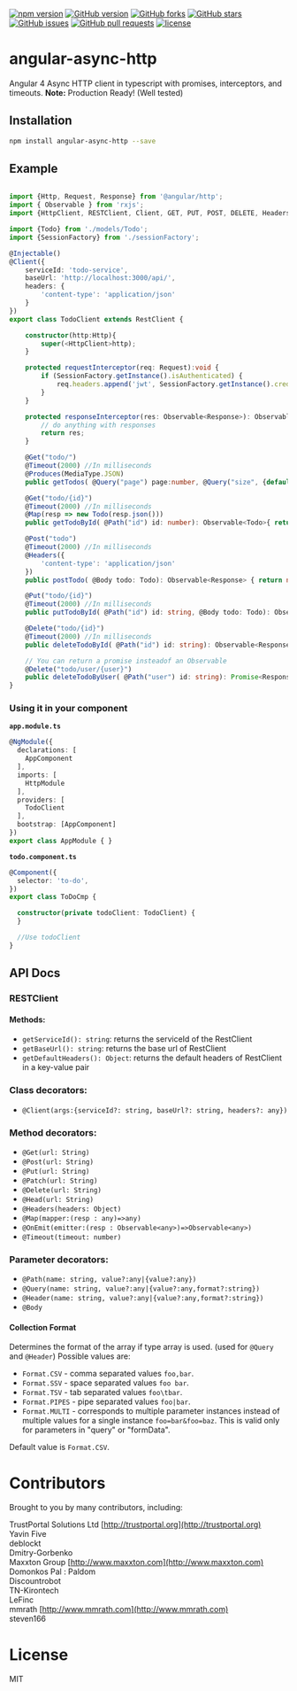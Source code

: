 [![npm version](https://badge.fury.io/js/angular-async-http.svg)](https://badge.fury.io/js/angular-async-http)
[![GitHub version](https://badge.fury.io/gh/yavin5%2Fangular-async-http.svg)](https://badge.fury.io/gh/yavin5%2Fangular-async-http)
[![GitHub forks](https://img.shields.io/github/forks/yavin5/angular-async-http.svg?style=social&label=Fork&style=plastic)](https://github.com/yavin5/angular-async-http)
[![GitHub stars](https://img.shields.io/github/stars/yavin5/angular-async-http.svg?style=social&label=Star&style=plastic)](https://github.com/yavin5/angular-async-http)
[![GitHub issues](https://img.shields.io/github/issues/yavin5/angular-async-http.svg?style=plastic)](https://github.com/yavin5/angular-async-http)
[![GitHub pull requests](https://img.shields.io/github/issues-pr/yavin5/angular-async-http.svg?style=plastic)](https://github.com/yavin5/angular-async-http)
[![license](https://img.shields.io/github/license/yavin5/angular-async-http.svg?style=plastic)](https://github.com/yavin5/angular-async-http)

# angular-async-http
Angular 4 Async HTTP client in typescript with promises, interceptors, and timeouts.
**Note:** Production Ready! (Well tested)

## Installation

```sh
npm install angular-async-http --save
```

## Example

```ts

import {Http, Request, Response} from '@angular/http';
import { Observable } from 'rxjs';
import {HttpClient, RESTClient, Client, GET, PUT, POST, DELETE, Headers, Path, Body, Query, Produces, MediaType} from 'angular-async-http';

import {Todo} from './models/Todo';
import {SessionFactory} from './sessionFactory';

@Injectable()
@Client({
    serviceId: 'todo-service',
    baseUrl: 'http://localhost:3000/api/',
    headers: {
        'content-type': 'application/json'
    }
})
export class TodoClient extends RestClient {

    constructor(http:Http){
        super(<HttpClient>http);
    }

    protected requestInterceptor(req: Request):void {
        if (SessionFactory.getInstance().isAuthenticated) {
            req.headers.append('jwt', SessionFactory.getInstance().credentials.jwt);
        }
    }

    protected responseInterceptor(res: Observable<Response>): Observable<any> {
        // do anything with responses
        return res;
    }

    @Get("todo/")
    @Timeout(2000) //In milliseconds
    @Produces(MediaType.JSON)
    public getTodos( @Query("page") page:number, @Query("size", {default: 20}) size?:number, @Query("sort") sort?: string): Observable<Todo[]> { return null; };

    @Get("todo/{id}")
    @Timeout(2000) //In milliseconds
    @Map(resp => new Todo(resp.json()))
    public getTodoById( @Path("id") id: number): Observable<Todo>{ return null; };

    @Post("todo")
    @Timeout(2000) //In milliseconds
    @Headers({
        'content-type': 'application/json'
    })
    public postTodo( @Body todo: Todo): Observable<Response> { return null; };

    @Put("todo/{id}")
    @Timeout(2000) //In milliseconds
    public putTodoById( @Path("id") id: string, @Body todo: Todo): Observable<Response> { return null; };

    @Delete("todo/{id}")
    @Timeout(2000) //In milliseconds
    public deleteTodoById( @Path("id") id: string): Observable<Response> { return null; };

    // You can return a promise insteadof an Observable
    @Delete("todo/user/{user}")
    public deleteTodoByUser( @Path("user") id: string): Promise<Response> { return null; };
}
```

### Using it in your component

**```app.module.ts```**
``` ts
@NgModule({
  declarations: [
    AppComponent
  ],
  imports: [
    HttpModule
  ],
  providers: [
    TodoClient
  ],
  bootstrap: [AppComponent]
})
export class AppModule { }
```
**```todo.component.ts```**
``` ts
@Component({
  selector: 'to-do',
})
export class ToDoCmp {

  constructor(private todoClient: TodoClient) {
  }

  //Use todoClient
}
```
## API Docs

### RESTClient
#### Methods:
- `getServiceId(): string`: returns the serviceId of the RestClient
- `getBaseUrl(): string`: returns the base url of RestClient
- `getDefaultHeaders(): Object`: returns the default headers of RestClient in a key-value pair

### Class decorators:
- `@Client(args:{serviceId?: string, baseUrl?: string, headers?: any})`

### Method decorators:
- `@Get(url: String)`
- `@Post(url: String)`
- `@Put(url: String)`
- `@Patch(url: String)`
- `@Delete(url: String)`
- `@Head(url: String)`
- `@Headers(headers: Object)`
- `@Map(mapper:(resp : any)=>any)`
- `@OnEmit(emitter:(resp : Observable<any>)=>Observable<any>)`
- `@Timeout(timeout: number)`

### Parameter decorators:
- `@Path(name: string, value?:any|{value?:any})`
- `@Query(name: string, value?:any|{value?:any,format?:string})`
- `@Header(name: string, value?:any|{value?:any,format?:string})`
- `@Body`

#### Collection Format
Determines the format of the array if type array is used. (used for ``@Query`` and ``@Header``) Possible values are:
* ``Format.CSV`` - comma separated values ``foo,bar``.
* ``Format.SSV`` - space separated values ``foo bar``.
* ``Format.TSV`` - tab separated values ``foo\tbar``.
* ``Format.PIPES`` - pipe separated values ``foo|bar``.
* ``Format.MULTI`` - corresponds to multiple parameter instances instead of multiple values for a single instance ``foo=bar&foo=baz``. This is valid only for parameters in "query" or "formData".

Default value is ``Format.CSV``.

# Contributors

Brought to you by many contributors, including:  
  
TrustPortal Solutions Ltd  [http://trustportal.org](http://trustportal.org)  
Yavin Five  
deblockt  
Dmitry-Gorbenko  
Maxxton Group  [http://www.maxxton.com](http://www.maxxton.com)  
Domonkos Pal : Paldom  
Discountrobot  
TN-Kirontech  
LeFinc  
mmrath  [http://www.mmrath.com](http://www.mmrath.com)  
steven166  

# License

MIT
